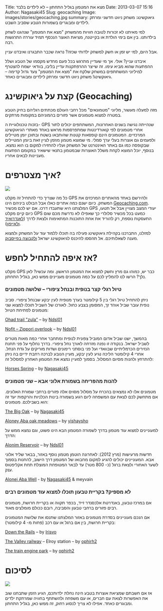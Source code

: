 Title: מצא את המטמון בגליל התחתון – לא לילדים בלבד
Date: 2013-03-07 15:16
Author: Nagasaki45
Slug: geocaching
Image: images/stories/geocaching.jpg
summary: גיאוקשינג: משחק ניווט חדשני ומרתק לילדים ומבוגרים בשמורות הטבע שסביב השבט.

למי מאיתנו לא זכורות לטובה חוויות מהמשחק "מצא את המטמון" שנהגנו לשחק בילדותנו. בין אם בימי הולדת או בקייטנה, מציאת האוצר הנכסף תמיד עוררה התרגשות רבה.

אבל היום, למי יש זמן או חשק למשחק ילדותי שכזה? נראה שכבר התבגרנו ואיבדנו עניין.

איבדנו עניין? אולי. אך מי שעדיין מתרגש בכל פעם מחדש מקסמו של הטבע ושלל ההפתעות שהוא מביא עימו. זה שייצר ההרפתקנות עדיין בליבו, בוודאי ישמח להצטרף למיליוני המשתתפים במשחק שלקח את "מצא את המטמון" צעד גדול קדימה – גיאוקשינג! משחק ניווט חדשני ומרתק לילדים ומבוגרים כאחד.

# קצת על גיאוקשינג (Geocaching)

מזה למעלה מעשור, מליוני "מטמונאים" מכל רחבי העולם מכתתים רגליהם בחיק הטבע במטרה למצוא מטמונים אשר פזורים בהמוניהם במקומות מרתקים.

בזכות טכנולוגיית ה- GPS שנהייתה נגישה בשנים האחרונות, המשתתפים יכולים לתור אחרי מטמונים לפי קואורדינטות שמתפרסמות מראש באחד מאתרי הגיאוקשינג המרכזיים. המטמונים הינם קופסאות קטנות שהוחבאו בשטח ובתוכן יומן מטיילים ולפעמים גם אוצרות בעלי ערך סמלי. מי שמוצא מטמון מוזמן לציין זאת ביומן המטיילים שבקופסה כמו גם באתר האינטרנט של המשחק ועליו להחזירו למקום בו הוא נמצא. בנוסף, יוכל המוצא לקחת משלל האוצרות שבמטמון בתנאי שישאיר במקומם הפתעות מעניינות לבאים אחריו.

# איך מצטרפים?

![](https://lh5.googleusercontent.com/-9zfaTKiNkM0/TzYXUjqSaCI/AAAAAAAAAzE/LzvXFX3-tVA/s310/Logo_Geocaching_color_300.png)

כל מה שצריך כדי להתחיל זה מקלט GPS ולהירשם באחד מהאתרים המרכזים את המשחק. כיום ישנם כמה אתרים כאלו אבל הבולט ביניהם הינו [Geocaching.com](http://www.geocaching.com/). המלצתנו היא שתעבדו דרכו. אם יש לכם מכשיר GPS יעודי המצב מצויין אבל אל תטעו, כיום קיים מקלט GPS כמעט בכל מכשיר סלולרי כך שאפילו לא נדרשת מכם שום התעסקות נוספת, רק להוריד את אחת התוכנות המתאימות ולצאת לדרך ([לאנדרואיד](https://market.android.com/details?id=cgeo.geocaching) [ולאייפון](http://www.geocaching.com/iphone/)).

למזלנו, התברכנו בקהילת גיאוקשינג פעילה בה תוכלו ללמוד עוד על המשחק ולמצוא מענה לשאלותיכם. אל תהססו להיכנס לגיאוקשינג ישראל [ולקבוצה בפייסבוק](http://www.facebook.com/groups/gcisrael/).

# אז איפה להתחיל לחפש?

מקלט GPS כבר יש, כמוהו גם מרץ וחשק למצוא את המטמון הראשון. ומה עכשיו? לאן נלך? הרשו לנו להמליץ לכם על כמה מטמונים מעניינים ממש כאן, בגליל התחתון.

### טיול רגלי קצר בנופית ובנחל ציפורי – שלושה מטמונים

ניתן להתחיל טיול רגלי בין 5 קילומטר בערך מנופית לעין יבקע שבנחל ציפורי. סביב נופית עובר שביל אוהד זך, המסומן בצבע כחול. לאורכו של השביל תוכלו למצוא שני מטמונים לפתיחת הטיול:

[Ohad trail "zula"](http://coord.info/GC352D2) – by [Ndsl01](http://www.geocaching.com/profile/?guid=387f691a-b9fd-4be7-b574-745656eb98a8&wid=a4bb1f90-87e4-4a66-913f-025ed9867fc4&ds=2)

[Nofit – Zippori overlook](http://coord.info/GC2VNA6) – by [Ndsl01](http://www.geocaching.com/profile/?guid=387f691a-b9fd-4be7-b574-745656eb98a8&wid=a4bb1f90-87e4-4a66-913f-025ed9867fc4&ds=2)

בהמשך, ישנו שביל אדום המוביל צפונית לנופית ומתחבר אחרי כמה מאות מטרים לשביל ישראל. בנקודה זו נפנה מזרחה לאורך נחל ציפורי. בדרך נחלוף על פני תחנת הנזירים הכרמליתיים שבוואדי ועל פני בוסתני רימונים ושדות מוריקים על גדת הנחל. אחרי 4 קילומטר הליכה נגיע לעין יבקע, מעיין הנובע לברכה רחבת ידיים בה ניתן להתרחץ ולהנות מסיום המסלול. בסמוך למעיין נמצא את המטמון האחרון למסלול זה:

[Horses Spring](http://coord.info/GC32KX0) – by [Nagasaki45](http://www.geocaching.com/profile/?guid=589b6d90-69ec-492b-a6df-9eb5573b5d30&wid=b008e244-e0b9-4479-8bf0-2b4e484d375f&ds=2)

### להנות מהפריחה בשמורת אלוני אבא – שני מטמונים

מטמונים אלו לא נמצאים בהכרח על מסלול מסוים אלה פזורים ברחבי שמורת האלונים. אם מתחשק לכם לצאת עם המשפחה ליום רגוע בשמורה בינות הכלניות והרקפות יעד זה הוא בשבילכם. מטמונים:

[The Big Oak](http://coord.info/GC3B85Q) – by [Nagasaki45](http://www.geocaching.com/profile/?guid=589b6d90-69ec-492b-a6df-9eb5573b5d30&wid=b008e244-e0b9-4479-8bf0-2b4e484d375f&ds=2)

[Aloney Aba oak meadows](http://coord.info/GC3B85Q) – by [yishaysho](http://www.geocaching.com/profile/?guid=b8371ffd-11b2-49a9-b457-d18753d179df&wid=912039bc-aa3b-4eba-ac8f-7a1c0c98e62a&ds=2)

למעוניינים למצוא עוד מטמון בדרך לשמורה המטמון הבא הינו פשוט, וגם נמצא ממש על הדרך:

[Alonim Reservoir](http://coord.info/GC36NVZ) – by [Ndsl01](http://www.geocaching.com/profile/?guid=387f691a-b9fd-4be7-b574-745656eb98a8&wid=a4bb1f90-87e4-4a66-913f-025ed9867fc4&ds=2)

חדשות מרעישות (מרץ 2012): לאחרונה הוטמן מטמון נוסף באזור, בבאר שליד אלוני אבא. המעוניינים יכולים להגיע למקום מחבואו של המטמון דרך הישוב, להחנות בסמוך לשער האחורי ולצאת ברגל (כ- 800 מטר) עד לבאר המטופחת המוצלת תחת אקליפטוס ענק.

[Alonei Aba Well](http://coord.info/GC3D8KY) - by [Nagasaki45](http://www.geocaching.com/profile/?guid=589b6d90-69ec-492b-a6df-9eb5573b5d30&wid=b008e244-e0b9-4479-8bf0-2b4e484d375f&ds=2) & meyvain

### לא מספיק? בקריית טבעון תוכלו למצוא עוד מטמונים רבים

אם במרכז טבעון, באנדרטת אלכסנדר זייד, בכפר תקווה או בקריית חרושת, מטמונים רבים פזורים ברחבי טבעון והסביבה, רובם ככולם מומלצים מאוד.

אם הנכם מעוניינים בסדרת מטמונים באזור המלצתנו שתנסו את שלושת המטמונים בקריית חרושת, בין אם ברגל או עם רכב (פחות מ- 4 קילומטר):

[Down the Rails](http://coord.info/GC2AFTQ) – by [Irisvo](http://www.geocaching.com/profile/?guid=9b3d1648-5c8f-4781-85c0-15cddce004fe&wid=fcb06881-1555-4cc9-a15e-c7317f3de1b5&ds=2)

[The Valley railway](http://coord.info/GC1QGQ4) – Elroy station – by [ophirh2](http://www.geocaching.com/profile/?guid=b6609cab-f111-478a-aac1-51ed5e73aab3&wid=75a6d7d1-114a-4c8a-87ed-27409142a741&ds=2)

[The train engine park](http://coord.info/GC2R2FG) – by [ophirh2](http://www.geocaching.com/profile/?guid=b6609cab-f111-478a-aac1-51ed5e73aab3&wid=75a6d7d1-114a-4c8a-87ed-27409142a741&ds=2)

# לסיכום

![](https://lh6.googleusercontent.com/-DgYkdLX72UM/TzYXSmko2iI/AAAAAAAAAys/lnQjZW7dfro/s533/2011-12-26+09.04.48.jpg)

אז אם חשבתם שמציאת אוצרות בטבע הינה נחלת ילדותכם, הגיע הזמן שתבחנו שוב את האפשרות לצאת עם חברים, או עם משפחה ולהשתתף בחוויה שמרתקת ילדים ומבוגרים כאחד. אפילו לא צריך לנסוע רחוק, זה ממש כאן, בגליל התחתון.
